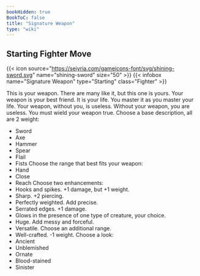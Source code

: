 ```yaml
---
bookHidden: true
BookToC: false
title: "Signature Weapon"
type: "wiki"
---
```

## Starting Fighter Move
{{< icon source="https://seiyria.com/gameicons-font/svg/shining-sword.svg" name="shining-sword" size="50" >}}
{{< infobox name="Signature Weapon" type="Starting" class="Fighter" >}}

This is your weapon. There are many like it, but this one is yours. Your weapon is your best friend. It is your life. You master it as you master your life. Your weapon, without you, is useless. Without your weapon, you are useless. You must wield your weapon true.
Choose a base description, all are 2 weight:
* Sword
* Axe
* Hammer
* Spear
* Flail
* Fists
Choose the range that best fits your weapon:
* Hand
* Close
* Reach
Choose two enhancements:
* Hooks and spikes. +1 damage, but +1 weight.
* Sharp. +2 piercing.
* Perfectly weighted. Add precise.
* Serrated edges. +1 damage.
* Glows in the presence of one type of creature, your choice.
* Huge. Add messy and forceful.
* Versatile. Choose an additional range.
* Well-crafted. -1 weight.
Choose a look:
* Ancient
* Unblemished
* Ornate
* Blood-stained
* Sinister